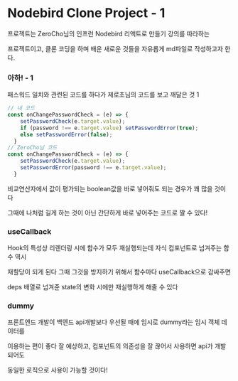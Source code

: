 # Nodebird Clone Project - 1
프로젝트는 ZeroCho님의 인프런 Nodebird 리액트로 만들기 강의를 따라하는

프로젝트이고, 클론 코딩을 하며 배운 새로운 것들을 자유롭게 md파일로 작성하고자 한다.

### 아하! - 1
패스워드 일치와 관련된 코드를 하다가 제로초님의 코드를 보고 깨달은 것 1
```js
// 내 코드
const onChangePasswordCheck = (e) => {
    setPasswordCheck(e.target.value);
    if (password !== e.target.value) setPasswordError(true);
    else setPasswordError(false);
  }
// ZeroCho님 코드
const onChangePasswordCheck = (e) => {
    setPasswordCheck(e.target.value);
    setPasswordError(password !== e.target.value);
  }
```
비교연산자에서 값이 평가되는 boolean값을 바로 넣어줘도 되는 경우가 꽤 많을 것이다

그때에 나처럼 길게 하는 것이 아닌 간단하게 바로 넣어주는 코드로 짤 수 있다!

### useCallback
Hook의 특성상 리렌더링 시에 함수가 모두 재실행되는데 자식 컴포넌트로 넘겨주는 함수 역시

재할당이 되게 된다 그때 그것을 방지하기 위해서 함수마다 useCallback으로 감싸주면

deps 배열로 넘겨준 state의 변화 시에만 재실행하게 해줄 수 있다

### dummy
프론트엔드 개발이 백엔드 api개발보다 우선될 때에 임시로 dummy라는 임시 객체 데이터를

이용하는 편이 좋다 잘 예상하고, 컴포넌트의 의존성을 잘 끊어서 사용하면 api가 개발되어도

동일한 로직으로 사용이 가능할 것이다!